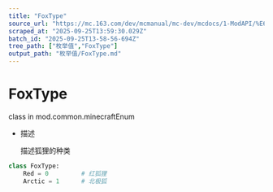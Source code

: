 ```yaml
---
title: "FoxType"
source_url: "https://mc.163.com/dev/mcmanual/mc-dev/mcdocs/1-ModAPI/%E6%9E%9A%E4%B8%BE%E5%80%BC/FoxType.html"
scraped_at: "2025-09-25T13:59:30.029Z"
batch_id: "2025-09-25T13-58-56-694Z"
tree_path: ["枚举值","FoxType"]
output_path: "枚举值/FoxType.md"
---
```


#  FoxType

class in mod.common.minecraftEnum

*   描述
    
    描述狐狸的种类
    

```python
class FoxType:
	Red = 0  		# 红狐狸
	Arctic = 1  	# 北极狐


```